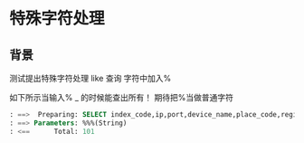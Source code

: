 # 特殊字符处理

## 背景
测试提出特殊字符处理
like 查询 字符中加入%

如下所示当输入% _ 的时候能查出所有！
期待把%当做普通字符
```sql
: ==>  Preparing: SELECT index_code,ip,port,device_name,place_code,region_code,capability,create_time,update_time,version FROM device WHERE (device_name LIKE ?)
: ==> Parameters: %%%(String)
: <==      Total: 101
```

